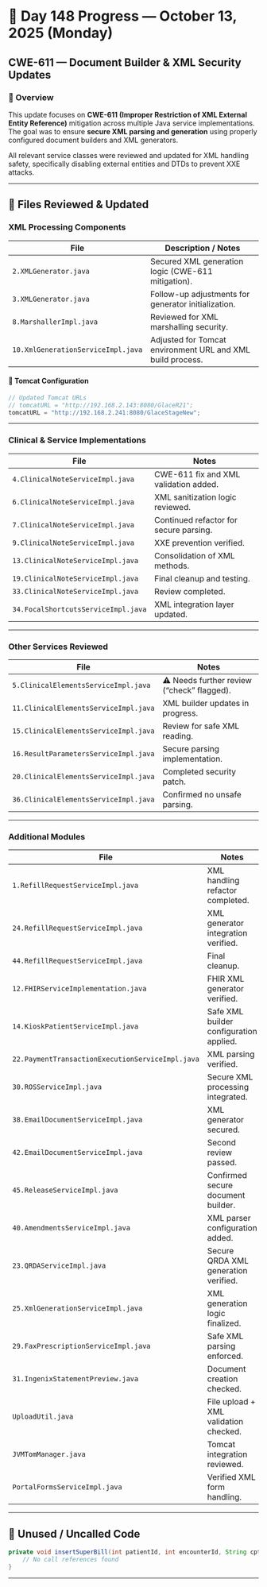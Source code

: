 # 🧩 Day 148 Progress — October 13, 2025 (Monday)

## CWE-611 — Document Builder & XML Security Updates

### 📌 Overview

This update focuses on **CWE-611 (Improper Restriction of XML External Entity Reference)** mitigation across multiple Java service implementations. The goal was to ensure **secure XML parsing and generation** using properly configured document builders and XML generators.

All relevant service classes were reviewed and updated for XML handling safety, specifically disabling external entities and DTDs to prevent XXE attacks.

---

## 🔧 Files Reviewed & Updated

### **XML Processing Components**

| File                               | Description / Notes                                        |
| ---------------------------------- | ---------------------------------------------------------- |
| `2.XMLGenerator.java`              | Secured XML generation logic (CWE-611 mitigation).         |
| `3.XMLGenerator.java`              | Follow-up adjustments for generator initialization.        |
| `8.MarshallerImpl.java`            | Reviewed for XML marshalling security.                     |
| `10.XmlGenerationServiceImpl.java` | Adjusted for Tomcat environment URL and XML build process. |

#### 🔗 Tomcat Configuration

```java
// Updated Tomcat URLs
// tomcatURL = "http://192.168.2.143:8080/GlaceR21";
tomcatURL = "http://192.168.2.241:8080/GlaceStageNew";
```

---

### **Clinical & Service Implementations**

| File                                | Notes                                  |
| ----------------------------------- | -------------------------------------- |
| `4.ClinicalNoteServiceImpl.java`    | CWE-611 fix and XML validation added.  |
| `6.ClinicalNoteServiceImpl.java`    | XML sanitization logic reviewed.       |
| `7.ClinicalNoteServiceImpl.java`    | Continued refactor for secure parsing. |
| `9.ClinicalNoteServiceImpl.java`    | XXE prevention verified.               |
| `13.ClinicalNoteServiceImpl.java`   | Consolidation of XML methods.          |
| `19.ClinicalNoteServiceImpl.java`   | Final cleanup and testing.             |
| `33.ClinicalNoteServiceImpl.java`   | Review completed.                      |
| `34.FocalShortcutsServiceImpl.java` | XML integration layer updated.         |

---

### **Other Services Reviewed**

| File                                  | Notes                                      |
| ------------------------------------- | ------------------------------------------ |
| `5.ClinicalElementsServiceImpl.java`  | ⚠️ Needs further review (“check” flagged). |
| `11.ClinicalElementsServiceImpl.java` | XML builder updates in progress.           |
| `15.ClinicalElementsServiceImpl.java` | Review for safe XML reading.               |
| `16.ResultParametersServiceImpl.java` | Secure parsing implementation.             |
| `20.ClinicalElementsServiceImpl.java` | Completed security patch.                  |
| `36.ClinicalElementsServiceImpl.java` | Confirmed no unsafe parsing.               |

---

### **Additional Modules**

| File                                             | Notes                                   |
| ------------------------------------------------ | --------------------------------------- |
| `1.RefillRequestServiceImpl.java`                | XML handling refactor completed.        |
| `24.RefillRequestServiceImpl.java`               | XML generator integration verified.     |
| `44.RefillRequestServiceImpl.java`               | Final cleanup.                          |
| `12.FHIRServiceImplementation.java`              | FHIR XML generator verified.            |
| `14.KioskPatientServiceImpl.java`                | Safe XML builder configuration applied. |
| `22.PaymentTransactionExecutionServiceImpl.java` | XML parsing verified.                   |
| `30.ROSServiceImpl.java`                         | Secure XML processing integrated.       |
| `38.EmailDocumentServiceImpl.java`               | XML generator secured.                  |
| `42.EmailDocumentServiceImpl.java`               | Second review passed.                   |
| `45.ReleaseServiceImpl.java`                     | Confirmed secure document builder.      |
| `40.AmendmentsServiceImpl.java`                  | XML parser configuration added.         |
| `23.QRDAServiceImpl.java`                        | Secure QRDA XML generation verified.    |
| `25.XmlGenerationServiceImpl.java`               | XML generation logic finalized.         |
| `29.FaxPrescriptionServiceImpl.java`             | Safe XML parsing enforced.              |
| `31.IngenixStatementPreview.java`                | Document creation checked.              |
| `UploadUtil.java`                                | File upload + XML validation checked.   |
| `JVMTomManager.java`                             | Tomcat integration reviewed.            |
| `PortalFormsServiceImpl.java`                    | Verified XML form handling.             |

---

## 🚫 Unused / Uncalled Code

```java
private void insertSuperBill(int patientId, int encounterId, String cptxml, int userId) {
    // No call references found
}
```

---
